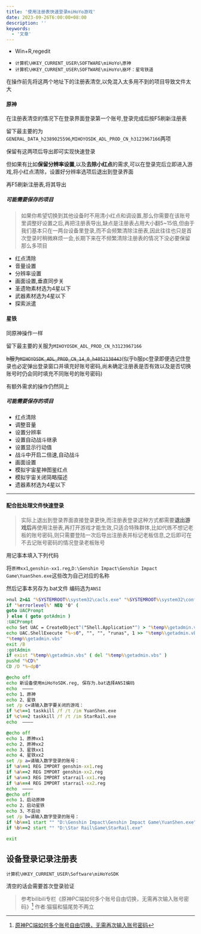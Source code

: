 ```yaml
---
title: '使用注册表快速登录miHoYo游戏'
date: 2023-09-26T6:00:00+08:00
description: ''
keywords:
  - '文章'
---
```


- Win+R,regedit
<!--more-->
- `计算机\HKEY_CURRENT_USER\SOFTWARE\miHoYo\原神`
- `计算机\HKEY_CURRENT_USER\SOFTWARE\miHoYo\崩坏：星穹铁道`


在操作前先将这两个地址下的注册表清空,以免混入太多用不到的项目导致文件太大

#### 原神

在注册表清空的情况下在登录界面登录第一个账号,登录完成后按F5刷新注册表

留下最主要的为`GENERAL_DATA_h2389025596`,`MIHOYOSDK_ADL_PROD_CN_h3123967166`两项

保留有这两项后导出即可实现快速登录

但如果有比如**保留分辨率设置**,以及**去除小红点**的需求,可以在登录完后立即进入游戏,将小红点清除，设置好分辨率选项后退出到登录界面

再F5刷新注册表,将其导出

##### 可能需要保存的项目

> 如果你希望切换到其他设备时不用清小红点和调设置,那么你需要在该账号里调整好设置之后,再把注册表导出,缺点是注册表占用大小翻5~15倍,但由于我们基本只在一两台设备里登录,而不会频繁清除注册表,因此往往也只是首次登录时稍微麻烦一会,长期下来在不频繁清除注册表的情况下没必要保留那么多项目

- 红点清除
- 音量设置
- 分辨率设置
- 画面设置,垂直同步关
- 圣遗物素材选为4星以下
- 武器素材选为4星以下
- 探索派遣

#### 星铁

同原神操作一样

留下最主要的关服为`MIHOYOSDK_ADL_PROD_CN_h3123967166`

~~b服为`MIHOYOSDK_ADL_PROD_CN_14_0_h4052138443`~~(似乎b服pc登录即便选记住登录也必定弹出登录窗口并填充好账号密码,尚未确定注册表是否有效以及是否切换账号时仍会同时填充不同账号的账号密码)

有额外需求的操作仍然同上

##### 可能需要保存的项目

- 红点清除
- 调整音量
- 设置分辨率
- 设置自动战斗继承
- 设置显示行动值
- 战斗中开启二倍速,自动战斗
- 画面设置
- 模拟宇宙星神图鉴红点
- 模拟宇宙关闭简略描述
- 遗器素材选为4星以下

---

#### 配合批处理文件快速登录

> 实际上退出到登录界面直接登录更快,而注册表登录这种方式都需要**退出游戏后**再使用注册表,再打开游戏才能生效,只适合特殊群体,比如代练不想记老板的账号密码,则只需要登陆一次后导出注册表并标记老板信息,之后即可在不去记账号密码的情况登录老板账号

用记事本填入下列代码 

将`原神xx1`,`genshin-xx1.reg`,`D:\Genshin Impact\Genshin Impact Game\YuanShen.exe`这些改为自己对应的名称

然后记事本另存为.bat文件 编码选为`ANSI`

```bat
>nul 2>&1 "%SYSTEMROOT%\system32\cacls.exe" "%SYSTEMROOT%\system32\config\system"
if '%errorlevel%' NEQ '0' (
goto UACPrompt
) else ( goto gotAdmin )
:UACPrompt
echo Set UAC = CreateObject^("Shell.Application"^) > "%temp%\getadmin.vbs"
echo UAC.ShellExecute "%~s0", "", "", "runas", 1 >> "%temp%\getadmin.vbs"
"%temp%\getadmin.vbs"
exit /B
:gotAdmin
if exist "%temp%\getadmin.vbs" ( del "%temp%\getadmin.vbs" )
pushd "%CD%"
CD /D "%~dp0"

@echo off
echo 新设备使用miHoYoSDK.reg, 保存为.bat选择ANSI编码
echo  ————
echo 1、原神
echo 2、星铁
set /p c=请输入数字要关闭的游戏：
if %c%==1 taskkill /f /t /im YuanShen.exe
if %c%==2 taskkill /f /t /im StarRail.exe
echo  ————

@echo off
echo 1、原神xx1
echo 2、原神xx2
echo 3、星铁xx1
echo 4、星铁xx2
set /p a=请输入数字登录的账号：
if %a%==1 REG IMPORT genshin-xx1.reg
if %a%==2 REG IMPORT genshin-xx2.reg
if %a%==3 REG IMPORT starrail-xx1.reg
if %a%==4 REG IMPORT starrail-xx2.reg
echo  ————
@echo off
echo 1、启动原神
echo 2、启动星铁
echo 3、不启动
set /p b=请输入数字登录的账号：
if %b%==1 start "" "D:\Genshin Impact\Genshin Impact Game\YuanShen.exe"
if %b%==2 start "" "D:\Star Rail\Game\StarRail.exe"

exit
```

## 设备登录记录注册表

`计算机\HKEY_CURRENT_USER\Software\miHoYoSDK`

清空的话会需要首次登录验证

> 参考bilibili专栏《原神PC端如何多个账号自由切换，无需再次输入账号密码》[^1] 作者:猫猫和猫尾势不两立

[^1]: [原神PC端如何多个账号自由切换，无需再次输入账号密码](https://www.bilibili.com/read/cv11004659/)